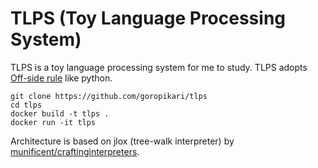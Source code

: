 # TLPS (Toy Language Processing System)

TLPS is a toy language processing system for me to study.
TLPS adopts [Off-side rule](https://en.wikipedia.org/wiki/Off-side_rule) like python.



```
git clone https://github.com/goropikari/tlps
cd tlps
docker build -t tlps .
docker run -it tlps
```

Architecture is based on jlox (tree-walk interpreter) by [munificent/craftinginterpreters](https://github.com/munificent/craftinginterpreters).


